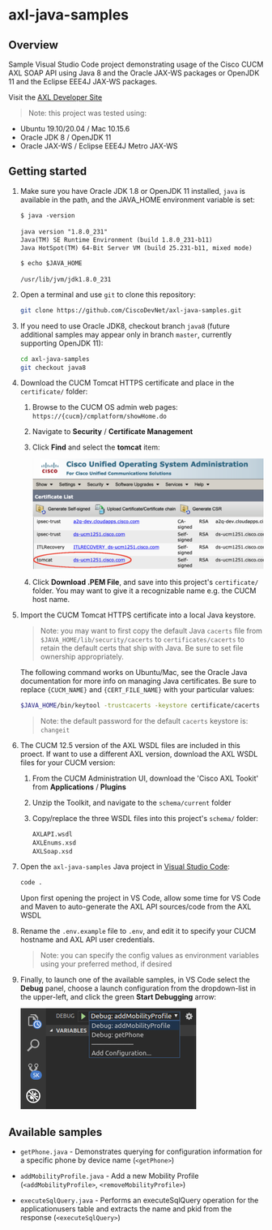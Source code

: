 # axl-java-samples

## Overview

Sample Visual Studio Code project demonstrating usage of the Cisco CUCM AXL SOAP API using Java 8 and the Oracle JAX-WS packages or OpenJDK 11 and the Eclipse EEE4J JAX-WS packages.

Visit the [AXL Developer Site](https://developer.cisco.com/site/axl/)

>Note: this project was tested using:

* Ubuntu 19.10/20.04 / Mac 10.15.6
* Oracle JDK 8 / OpenJDK 11
* Oracle JAX-WS / Eclipse EEE4J Metro JAX-WS

## Getting started

1. Make sure you have Oracle JDK 1.8 or OpenJDK 11 installed, `java` is available in the path, and the JAVA_HOME environment variable is set:

    ```shell
    $ java -version

    java version "1.8.0_231"
    Java(TM) SE Runtime Environment (build 1.8.0_231-b11)
    Java HotSpot(TM) 64-Bit Server VM (build 25.231-b11, mixed mode)
    ```

    ```shell
    $ echo $JAVA_HOME

    /usr/lib/jvm/jdk1.8.0_231
    ```

1. Open a terminal and use `git` to clone this repository:

    ```bash
    git clone https://github.com/CiscoDevNet/axl-java-samples.git
    ```

1.  If you need to use Oracle JDK8, checkout branch `java8` (future additional samples may appear only in branch `master`, currently supporting OpenJDK 11):

    ```bash
    cd axl-java-samples
    git checkout java8
    ```

1. Download the CUCM Tomcat HTTPS certificate and place in the `certificate/` folder:

    1. Browse to the CUCM OS admin web pages: `https://{cucm}/cmplatform/showHome.do`

    1. Navigate to **Security** / **Certificate Management**

    1. Click **Find** and select the **tomcat** item:

        ![cert_list](images/cert_list.png)

    1. Click **Download .PEM File**, and save into this project's `certificate/` folder.  You may want to give it a recognizable name e.g. the CUCM host name.

1. Import the CUCM Tomcat HTTPS certificate into a local Java keystore.

    >Note: you may want to first copy the default Java `cacerts` file from `$JAVA_HOME/lib/security/cacerts` to `certificates/cacerts` to retain the default certs that ship with Java.  Be sure to set file ownership appropriately.

    The following command works on Ubuntu/Mac, see the Oracle Java documentation for more info on managing Java certificates. Be sure to replace `{CUCM_NAME}` and `{CERT_FILE_NAME}` with your particular values:

    ```bash
    $JAVA_HOME/bin/keytool -trustcacerts -keystore certificate/cacerts -alias {CUCM_NAME} -import -file certificate/{CERT_FILE_NAME}
    ```

    >Note: the default password for the default `cacerts` keystore is: `changeit`

1. The CUCM 12.5 version of the AXL WSDL files are included in this proect.  If want to use a different AXL version, download the AXL WSDL files for your CUCM version:

    1. From the CUCM Administration UI, download the 'Cisco AXL Tookit' from **Applications** / **Plugins**

    1. Unzip the Toolkit, and navigate to the `schema/current` folder

    1. Copy/replace the three WSDL files into this project's `schema/` folder:

        ```bash
        AXLAPI.wsdl
        AXLEnums.xsd
        AXLSoap.xsd
        ```

1. Open the `axl-java-samples` Java project in [Visual Studio Code](https://code.visualstudio.com/):

    ```bash
    code .
    ```

    Upon first opening the project in VS Code, allow some time for VS Code and Maven to auto-generate the AXL API sources/code from the AXL WSDL
  
1. Rename the `.env.example` file to `.env`, and edit it to specify your CUCM hostname and AXL API user credentials.

    >Note: you can specify the config values as environment variables using your preferred method, if desired

1. Finally, to launch one of the available samples, in VS Code select the **Debug** panel, choose a launch configuration from the dropdown-list in the upper-left, and click the green **Start Debugging** arrow:

    ![Launch](images/launch.png)

## Available samples

* `getPhone.java` - Demonstrates querying for configuration information for a specific phone by device name (`<getPhone>`)

* `addMobilityProfile.java` - Add a new Mobility Profile (`<addMobilityProfile>`, `<removeMobilityProfile>`)

* `executeSqlQuery.java` - Performs an executeSqlQuery operation for the applicationusers table and extracts the name and pkid from the response  (`<executeSqlQuery>`)
